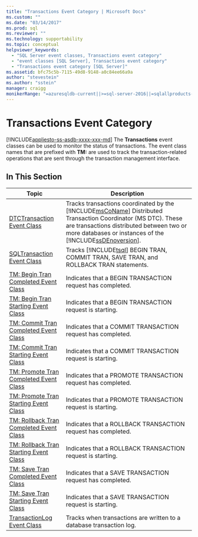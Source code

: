 ```yaml
---
title: "Transactions Event Category | Microsoft Docs"
ms.custom: ""
ms.date: "03/14/2017"
ms.prod: sql
ms.reviewer: ""
ms.technology: supportability
ms.topic: conceptual
helpviewer_keywords: 
  - "SQL Server event classes, Transactions event category"
  - "event classes [SQL Server], Transactions event category"
  - "Transactions event category [SQL Server]"
ms.assetid: bfc75c5b-7115-49d8-9148-a0c84ee66a9a
author: "stevestein"
ms.author: "sstein"
manager: craigg
monikerRange: "=azuresqldb-current||>=sql-server-2016||=sqlallproducts-allversions||>=sql-server-linux-2017||=azuresqldb-mi-current"
---
```

# Transactions Event Category
[!INCLUDE[appliesto-ss-asdb-xxxx-xxx-md](../../includes/appliesto-ss-asdb-xxxx-xxx-md.md)]
  The **Transactions** event classes can be used to monitor the status of transactions. The event class names that are prefixed with **TM:** are used to track the transaction-related operations that are sent through the transaction management interface.  
  
## In This Section  
  
|Topic|Description|  
|-----------|-----------------|  
|[DTCTransaction Event Class](../../relational-databases/event-classes/dtctransaction-event-class.md)|Tracks transactions coordinated by the [!INCLUDE[msCoName](../../includes/msconame-md.md)] Distributed Transaction Coordinator (MS DTC). These are transactions distributed between two or more databases or instances of the [!INCLUDE[ssDEnoversion](../../includes/ssdenoversion-md.md)].|  
|[SQLTransaction Event Class](../../relational-databases/event-classes/sqltransaction-event-class.md)|Tracks [!INCLUDE[tsql](../../includes/tsql-md.md)] BEGIN TRAN, COMMIT TRAN, SAVE TRAN, and ROLLBACK TRAN statements.|  
|[TM: Begin Tran Completed Event Class](../../relational-databases/event-classes/tm-begin-tran-completed-event-class.md)|Indicates that a BEGIN TRANSACTION request has completed.|  
|[TM: Begin Tran Starting Event Class](../../relational-databases/event-classes/tm-begin-tran-starting-event-class.md)|Indicates that a BEGIN TRANSACTION request is starting.|  
|[TM: Commit Tran Completed Event Class](../../relational-databases/event-classes/tm-commit-tran-completed-event-class.md)|Indicates that a COMMIT TRANSACTION request has completed.|  
|[TM: Commit Tran Starting Event Class](../../relational-databases/event-classes/tm-commit-tran-starting-event-class.md)|Indicates that a COMMIT TRANSACTION request is starting.|  
|[TM: Promote Tran Completed Event Class](../../relational-databases/event-classes/tm-promote-tran-completed-event-class.md)|Indicates that a PROMOTE TRANSACTION request has completed.|  
|[TM: Promote Tran Starting Event Class](../../relational-databases/event-classes/tm-promote-tran-starting-event-class.md)|Indicates that a PROMOTE TRANSACTION request is starting.|  
|[TM: Rollback Tran Completed Event Class](../../relational-databases/event-classes/tm-rollback-tran-completed-event-class.md)|Indicates that a ROLLBACK TRANSACTION request has completed.|  
|[TM: Rollback Tran Starting Event Class](../../relational-databases/event-classes/tm-rollback-tran-starting-event-class.md)|Indicates that a ROLLBACK TRANSACTION request is starting.|  
|[TM: Save Tran Completed Event Class](../../relational-databases/event-classes/tm-save-tran-completed-event-class.md)|Indicates that a SAVE TRANSACTION request has completed.|  
|[TM: Save Tran Starting Event Class](../../relational-databases/event-classes/tm-save-tran-starting-event-class.md)|Indicates that a SAVE TRANSACTION request is starting.|  
|[TransactionLog Event Class](../../relational-databases/event-classes/transactionlog-event-class.md)|Tracks when transactions are written to a database transaction log.|  
  
  
